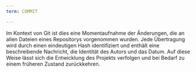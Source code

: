 ```yaml
---
term: COMMIT

---
```

Im Kontext von Git ist dies eine Momentaufnahme der Änderungen, die an allen Dateien eines Repositorys vorgenommen wurden. Jede Übertragung wird durch einen eindeutigen Hash identifiziert und enthält eine beschreibende Nachricht, die Identität des Autors und das Datum. Auf diese Weise lässt sich die Entwicklung des Projekts verfolgen und bei Bedarf zu einem früheren Zustand zurückkehren.